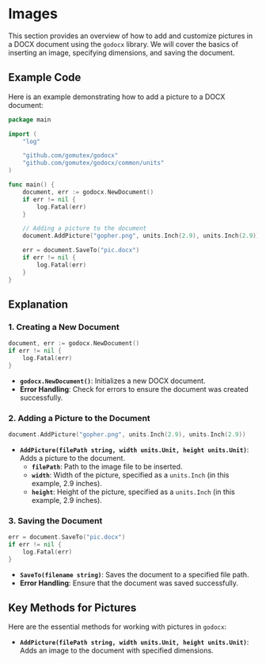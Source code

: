 # Images

This section provides an overview of how to add and customize pictures in a DOCX document using the `godocx` library. We will cover the basics of inserting an image, specifying dimensions, and saving the document.

## Example Code

Here is an example demonstrating how to add a picture to a DOCX document:

```go
package main

import (
	"log"

	"github.com/gomutex/godocx"
	"github.com/gomutex/godocx/common/units"
)

func main() {
	document, err := godocx.NewDocument()
	if err != nil {
		log.Fatal(err)
	}

	// Adding a picture to the document
	document.AddPicture("gopher.png", units.Inch(2.9), units.Inch(2.9))

	err = document.SaveTo("pic.docx")
	if err != nil {
		log.Fatal(err)
	}
}
```

## Explanation

### 1. Creating a New Document

```go
document, err := godocx.NewDocument()
if err != nil {
	log.Fatal(err)
}
```

- **`godocx.NewDocument()`**: Initializes a new DOCX document.
- **Error Handling**: Check for errors to ensure the document was created successfully.

### 2. Adding a Picture to the Document

```go
document.AddPicture("gopher.png", units.Inch(2.9), units.Inch(2.9))
```

- **`AddPicture(filePath string, width units.Unit, height units.Unit)`**: Adds a picture to the document.
  - **`filePath`**: Path to the image file to be inserted.
  - **`width`**: Width of the picture, specified as a `units.Inch` (in this example, 2.9 inches).
  - **`height`**: Height of the picture, specified as a `units.Inch` (in this example, 2.9 inches).

### 3. Saving the Document

```go
err = document.SaveTo("pic.docx")
if err != nil {
	log.Fatal(err)
}
```

- **`SaveTo(filename string)`**: Saves the document to a specified file path.
- **Error Handling**: Ensure that the document was saved successfully.

## Key Methods for Pictures

Here are the essential methods for working with pictures in `godocx`:

- **`AddPicture(filePath string, width units.Unit, height units.Unit)`**: Adds an image to the document with specified dimensions.
